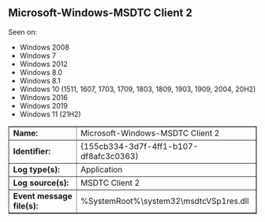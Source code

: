 ## Microsoft-Windows-MSDTC Client 2

Seen on:
* Windows 2008
* Windows 7
* Windows 2012
* Windows 8.0
* Windows 8.1
* Windows 10 (1511, 1607, 1703, 1709, 1803, 1809, 1903, 1909, 2004, 20H2)
* Windows 2016
* Windows 2019
* Windows 11 (21H2)

<table border="1" class="docutils">
  <tbody>
    <tr>
      <td><b>Name:</b></td>
      <td>Microsoft-Windows-MSDTC Client 2</td>
    </tr>
    <tr>
      <td><b>Identifier:</b></td>
      <td>{155cb334-3d7f-4ff1-b107-df8afc3c0363}</td>
    </tr>
    <tr>
      <td><b>Log type(s):</b></td>
      <td>Application</td>
    </tr>
    <tr>
      <td><b>Log source(s):</b></td>
      <td>MSDTC Client 2</td>
    </tr>
    <tr>
      <td><b>Event message file(s):</b></td>
      <td>%SystemRoot%\system32\msdtcVSp1res.dll</td>
    </tr>
  </tbody>
</table>

&nbsp;

